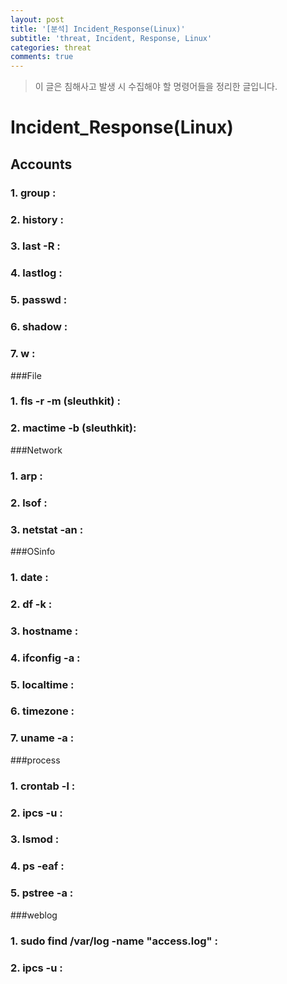 ```yaml
---
layout: post
title: '[분석] Incident_Response(Linux)'
subtitle: 'threat, Incident, Response, Linux'
categories: threat
comments: true
---
```


> 이 글은 침해사고 발생 시 수집해야 할 명령어들을 정리한 글입니다.

# Incident_Response(Linux)

## Accounts

### 1. group : 

### 2. history : 

### 3. last -R : 

### 4. lastlog : 

### 5. passwd : 

### 6. shadow : 

### 7. w : 

###File

### 1. fls -r -m (sleuthkit) : 

### 2. mactime -b (sleuthkit): 

###Network

### 1. arp : 

### 2. lsof : 

### 3. netstat -an : 

###OSinfo

### 1. date : 

### 2. df -k : 

### 3. hostname : 

### 4. ifconfig -a : 

### 5. localtime : 

### 6. timezone : 

### 7. uname -a : 

###process

### 1. crontab -l : 

### 2. ipcs -u : 

### 3. lsmod : 

### 4. ps -eaf : 

### 5. pstree -a : 

###weblog

### 1. sudo find /var/log -name "access.log" : 

### 2. ipcs -u : 